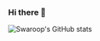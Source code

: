 ### Hi there 👋

<!--
**SwaroopKumarDasari/SwaroopKumarDasari** is a ✨ _special_ ✨ repository because its `README.md` (this file) appears on your GitHub profile.

Here are some ideas to get you started:

- 🔭 I’m currently working on ...
- 🌱 I’m currently learning ...
- 👯 I’m looking to collaborate on ...
- 🤔 I’m looking for help with ...
- 💬 Ask me about ...
- 📫 How to reach me: ...
- 😄 Pronouns: ...
- ⚡ Fun fact: ...
-->
![Swaroop's GitHub stats](https://github-readme-stats.vercel.app/api?username=SwaroopKumarDasari&count_private=true)
